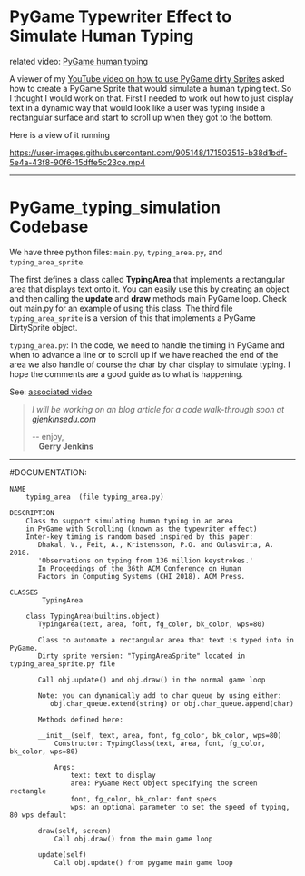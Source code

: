# PyGame Typewriter Effect to Simulate Human Typing

related video: [PyGame human typing](https://youtu.be/4njHgre-pKM)

A viewer of my [YouTube video on how to use PyGame dirty Sprites](https://youtu.be/Pu5_8F_KaHI) 
asked how to create a PyGame Sprite that would simulate a human typing text.
So I thought I would work on that. First I needed to work out how to just display text in a dynamic way that 
would look like a user was typing inside a rectangular surface and start to scroll up when they got to the bottom.

Here is a view of it running

https://user-images.githubusercontent.com/905148/171503515-b38d1bdf-5e4a-43f8-90f6-15dffe5c23ce.mp4


----
# PyGame_typing_simulation Codebase

We have three python files:  `main.py`, `typing_area.py`, and `typing_area_sprite`.

The first defines a class called **TypingArea** that implements a rectangular area that displays
text onto it. You can easily use this by creating an object and then calling the **update** and **draw** methods
main PyGame loop. Check out main.py for an example of using this class. 
The third file `typing_area_sprite` is a version of this that implements a PyGame DirtySprite object.

`typing_area.py`:
In the code, we need to handle the timing in PyGame
and when to advance a line or to scroll up if we have reached the end of the area
we also handle of course the char by char display to simulate typing. I hope the
comments are a good guide as to what is happening.

See: [associated video](https://youtu.be/4njHgre-pKM)

> *I will be working on an blog article for a code walk-through soon at [gjenkinsedu.com](https://gjenkinsedu.com)*
>
>-- enjoy, \
>   &nbsp;&nbsp;&nbsp;**Gerry Jenkins**
> 
> 
---
#DOCUMENTATION:

    NAME
        typing_area  (file typing_area.py)

    DESCRIPTION
        Class to support simulating human typing in an area
        in PyGame with Scrolling (known as the typewriter effect)
        Inter-key timing is random based inspired by this paper:
           Dhakal, V., Feit, A., Kristensson, P.O. and Oulasvirta, A. 2018.
           'Observations on typing from 136 million keystrokes.'
           In Proceedings of the 36th ACM Conference on Human
           Factors in Computing Systems (CHI 2018). ACM Press.

    CLASSES
            TypingArea
        
        class TypingArea(builtins.object)
           TypingArea(text, area, font, fg_color, bk_color, wps=80)
           
           Class to automate a rectangular area that text is typed into in PyGame.
           Dirty sprite version: "TypingAreaSprite" located in typing_area_sprite.py file
           
           Call obj.update() and obj.draw() in the normal game loop
           
           Note: you can dynamically add to char queue by using either:
              obj.char_queue.extend(string) or obj.char_queue.append(char)
           
           Methods defined here:
           
           __init__(self, text, area, font, fg_color, bk_color, wps=80)
               Constructor: TypingClass(text, area, font, fg_color, bk_color, wps=80)
               
               Args:
                   text: text to display
                   area: PyGame Rect Object specifying the screen rectangle
                   font, fg_color, bk_color: font specs
                   wps: an optional parameter to set the speed of typing, 80 wps default
           
           draw(self, screen)
               Call obj.draw() from the main game loop
           
           update(self)
               Call obj.update() from pygame main game loop
           
